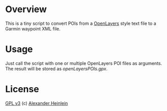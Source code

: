 # Overview
This is a tiny script to convert POIs from a [OpenLayers](http://openlayers.org/) style text file to a
Garmin waypoint XML file.

# Usage
Just call the script with one or multiple OpenLayers POI files as arguments.
The result will be stored as *openLayersPOIs.gpx*.

# License
[GPL v3](http://www.gnu.org/licenses/gpl.html)
(c) [Alexander Heinlein](http://choerbaert.org)
